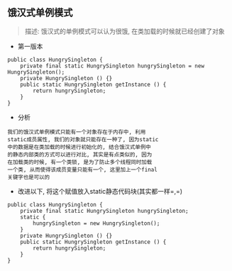 ## 饿汉式单例模式
> 描述: 饿汉式的单例模式可以认为很饿, 在类加载的时候就已经创建了对象

- 第一版本
```
public class HungrySingleton {
	private final static HungrySingleton hungrySingleton = new HungrySingleton();
	private HungrySingleton () {}
	public static HungrySingleton getInstance () {
		return hungrySingleton;
	}
}
```

- 分析
```
我们的饿汉式单例模式只能有一个对象存在于内存中, 利用
static成员属性, 我们的对象就只能存在一种了, 因为static
中的数据是在类加载的时候进行初始化的, 结合饿汉式单例中
的静态内部类的方式可以进行对比, 其实是有点类似的, 因为
在加载类的时候, 有一个类锁, 是为了防止多个线程同时加载
一个类, 从而使得该成员变量只能有一个, 这里加上一个final
关键字也是可以的
```

- 改进以下, 将这个赋值放入static静态代码块(其实都一样=,=)
```
public class HungrySingleton {
	private final static HungrySingleton hungrySingleton;
	static {
		hungrySingleton = new HungrySingleton();
	}
	private HungrySingleton () {}
	public static HungrySingleton getInstance () {
		return hungrySingleton;
	}
}
```
